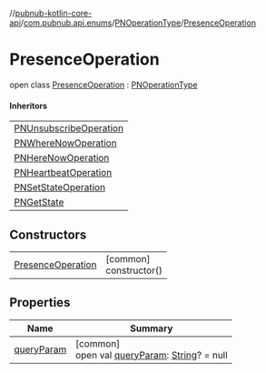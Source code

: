 //[pubnub-kotlin-core-api](../../../../index.md)/[com.pubnub.api.enums](../../index.md)/[PNOperationType](../index.md)/[PresenceOperation](index.md)

# PresenceOperation

open class [PresenceOperation](index.md) : [PNOperationType](../index.md)

#### Inheritors

| |
|---|
| [PNUnsubscribeOperation](../-p-n-unsubscribe-operation/index.md) |
| [PNWhereNowOperation](../-p-n-where-now-operation/index.md) |
| [PNHereNowOperation](../-p-n-here-now-operation/index.md) |
| [PNHeartbeatOperation](../-p-n-heartbeat-operation/index.md) |
| [PNSetStateOperation](../-p-n-set-state-operation/index.md) |
| [PNGetState](../-p-n-get-state/index.md) |

## Constructors

| | |
|---|---|
| [PresenceOperation](-presence-operation.md) | [common]<br>constructor() |

## Properties

| Name | Summary |
|---|---|
| [queryParam](../query-param.md) | [common]<br>open val [queryParam](../query-param.md): [String](https://kotlinlang.org/api/latest/jvm/stdlib/kotlin-stdlib/kotlin/-string/index.html)? = null |
